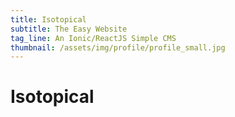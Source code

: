 ```yaml
---
title: Isotopical
subtitle: The Easy Website
tag_line: An Ionic/ReactJS Simple CMS
thumbnail: /assets/img/profile/profile_small.jpg
---
```


# Isotopical

